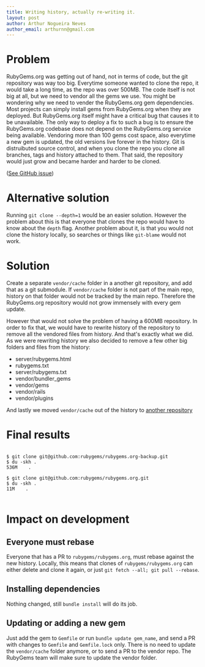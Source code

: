 ```yaml
---
title: Writing history, actually re-writing it.
layout: post
author: Arthur Nogueira Neves
author_email: arthurnn@gmail.com
---
```


# Problem
RubyGems.org was getting out of hand, not in terms of code, but the git repository was way too big. Everytime someone wanted to clone the repo, it would take a long time, as the repo was over 500MB. The code itself is not big at all, but we need to vendor all the gems we use.
You might be wondering why we need to vender the RubyGems.org gem dependencies. Most projects can simply install gems from RubyGems.org when they are deployed. But RubyGems.org itself might have a critical bug that causes it to be unavailable. The only way to deploy a fix to such a bug is to ensure the RubyGems.org codebase does not depend on the RubyGems.org service being available.
Vendoring more than 100 gems cost space, also everytime a new gem is updated, the old versions live forever in the history. Git is distruibuted source control, and when you clone the repo you clone all branches, tags and history attached to them. That said, the repository would just grow and became harder and harder to be cloned.

([See GitHub issue](https://github.com/rubygems/rubygems.org/issues/610))

# Alternative solution
Running `git clone --depth=1` would be an easier solution. However the problem about this is that everyone that clones the repo would have to know about the `depth` flag. Another problem about it, is that you would not clone the history locally, so searches or things like `git-blame` would not work.

# Solution
Create a separate `vendor/cache` folder in a another git repository, and add that as a git submodule. If `vendor/cache` folder is not part of the main repo, history on that folder would not be tracked by the main repo. Therefore the RubyGems.org repository would not grow immensely with every gem update.

However that would not solve the problem of having a 600MB repository. In order to fix that, we would have to rewrite history of the repository to remove all the vendored files from history. And that's exactly what we did. As we were rewriting history we also decided to remove a few other big folders and files from the history:

* server/rubygems.html
* rubygems.txt
* server/rubygems.txt
* vendor/bundler_gems
* vendor/gems
* vendor/rails
* vendor/plugins

And lastly we moved `vendor/cache` out of the history to [another repository](https://github.com/rubygems/rubygems.org-vendor)

# Final results
<pre>
<code class="bash">
$ git clone git@github.com:rubygems/rubygems.org-backup.git
$ du -skh .
536M    .

$ git clone git@github.com:rubygems/rubygems.org.git
$ du -skh .
11M    .
</code>
</pre>

# Impact on development

## Everyone must rebase
Everyone that has a PR to `rubygems/rubygems.org`, must rebase against the new history. Locally, this means that clones of `rubygems/rubygems.org` can either delete and clone it again, or just `git fetch --all; git pull --rebase`.

## Installing dependencies
Nothing changed, still `bundle install` will do its job.

## Updating or adding a new gem
Just add the gem to `Gemfile` or run `bundle update gem_name`, and send a PR with changes to `Gemfile` and `Gemfile.lock` only. There is no need to update the `vendor/cache` folder anymore, or to send a PR to the vendor repo. The RubyGems team will make sure to update the vendor folder.
